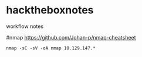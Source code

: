# hacktheboxnotes
workflow notes

#nmap
https://github.com/Johan-p/nmap-cheatsheet

`nmap -sC -sV -oA nmap 10.129.147.*`
